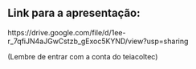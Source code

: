 ## Link para a apresentação: 

<p>https://drive.google.com/file/d/1ee-r_7qfiJN4aJGwCstzb_gExoc5KYND/view?usp=sharing</p>
<p>(Lembre de entrar com a conta do teiacoltec)</p>
